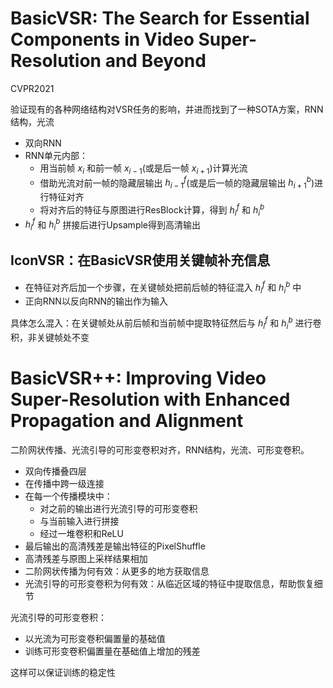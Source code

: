 # BasicVSR: The Search for Essential Components in Video Super-Resolution and Beyond

CVPR2021

验证现有的各种网络结构对VSR任务的影响，并进而找到了一种SOTA方案，RNN结构，光流

- 双向RNN
- RNN单元内部：
  - 用当前帧 $x_i$ 和前一帧 $x_{i-1}$(或是后一帧 $x_{i+1}$)计算光流
  - 借助光流对前一帧的隐藏层输出 $h^f_{i-1}$(或是后一帧的隐藏层输出 $h^b_{i+1}$)进行特征对齐
  - 将对齐后的特征与原图进行ResBlock计算，得到 $h^f_{i}$ 和 $h^b_{i}$
- $h^f_{i}$ 和 $h^b_{i}$ 拼接后进行Upsample得到高清输出

## IconVSR：在BasicVSR使用关键帧补充信息

- 在特征对齐后加一个步骤，在关键帧处把前后帧的特征混入 $h^f_{i}$ 和 $h^b_{i}$ 中
- 正向RNN以反向RNN的输出作为输入

具体怎么混入：在关键帧处从前后帧和当前帧中提取特征然后与 $h^f_{i}$ 和 $h^b_{i}$ 进行卷积，非关键帧处不变

# BasicVSR++: Improving Video Super-Resolution with Enhanced Propagation and Alignment

二阶网状传播、光流引导的可形变卷积对齐，RNN结构，光流、可形变卷积。

- 双向传播叠四层
- 在传播中跨一级连接
- 在每一个传播模块中：
  - 对之前的输出进行光流引导的可形变卷积
  - 与当前输入进行拼接
  - 经过一堆卷积和ReLU
- 最后输出的高清残差是输出特征的PixelShuffle
- 高清残差与原图上采样结果相加
- 二阶网状传播为何有效：从更多的地方获取信息
- 光流引导的可形变卷积为何有效：从临近区域的特征中提取信息，帮助恢复细节

光流引导的可形变卷积：
- 以光流为可形变卷积偏置量的基础值
- 训练可形变卷积偏置量在基础值上增加的残差

这样可以保证训练的稳定性